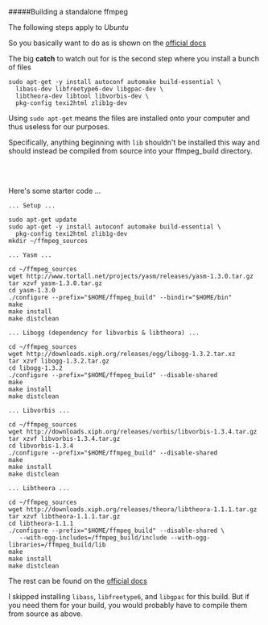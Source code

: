 
#####Building a standalone ffmpeg

The following steps apply to *Ubuntu*

So you basically want to do as is shown on the [official docs][1]

The big **catch** to watch out for is the second step where you install a bunch of files

```
sudo apt-get -y install autoconf automake build-essential \
  libass-dev libfreetype6-dev libgpac-dev \
  libtheora-dev libtool libvorbis-dev \
  pkg-config texi2html zlib1g-dev

```
Using `sudo apt-get` means the files are installed onto your computer and thus useless for our purposes.

Specifically, anything beginning with `lib` shouldn't be installed this way and should instead be compiled 
from source into your ffmpeg_build directory.

<br><br>

Here's some starter code ...

```
... Setup ...

sudo apt-get update
sudo apt-get -y install autoconf automake build-essential \
  pkg-config texi2html zlib1g-dev
mkdir ~/ffmpeg_sources

... Yasm ...

cd ~/ffmpeg_sources
wget http://www.tortall.net/projects/yasm/releases/yasm-1.3.0.tar.gz
tar xzvf yasm-1.3.0.tar.gz
cd yasm-1.3.0
./configure --prefix="$HOME/ffmpeg_build" --bindir="$HOME/bin"
make
make install
make distclean

... Libogg (dependency for libvorbis & libtheora) ...

cd ~/ffmpeg_sources
wget http://downloads.xiph.org/releases/ogg/libogg-1.3.2.tar.xz
tar xzvf libogg-1.3.2.tar.gz
cd libogg-1.3.2
./configure --prefix="$HOME/ffmpeg_build" --disable-shared
make
make install
make distclean

... Libvorbis ...

cd ~/ffmpeg_sources
wget http://downloads.xiph.org/releases/vorbis/libvorbis-1.3.4.tar.gz
tar xzvf libvorbis-1.3.4.tar.gz
cd libvorbis-1.3.4
./configure --prefix="$HOME/ffmpeg_build" --disable-shared
make
make install
make distclean

... Libtheora ...

cd ~/ffmpeg_sources
wget http://downloads.xiph.org/releases/theora/libtheora-1.1.1.tar.gz
tar xzvf libtheora-1.1.1.tar.gz
cd libtheora-1.1.1
./configure --prefix="$HOME/ffmpeg_build" --disable-shared \
   --with-ogg-includes=/ffmpeg_build/include --with-ogg-libraries=/ffmpeg_build/lib
make
make install
make distclean

```

The rest can be found on the [official docs][1]


I skipped installing `libass`, `libfreetype6`, and `libgpac` for this build.
But if you need them for your build, you would probably have to compile them from source as above.


[1]: https://trac.ffmpeg.org/wiki/CompilationGuide/Ubuntu
